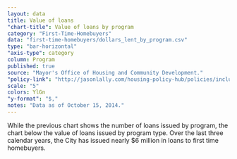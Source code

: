 ```yaml
---
layout: data
title: Value of loans
"chart-title": Value of loans by program
category: "First-Time-Homebuyers"
data: "first-time-homebuyers/dollars_lent_by_program.csv"
type: "bar-horizontal"
"axis-type": category
column: Program
published: true
source: "Mayor's Office of Housing and Community Development."
"policy-link": "http://jasonlally.com/housing-policy-hub/policies/inclusionary-housing/"
scale: "5"
colors: YlGn
"y-format": "$,"
notes: "Data as of October 15, 2014."
---
```


While the previous chart shows the number of loans issued by program, the chart below the value of loans issued by program type. Over the last three calendar years, the City has issued nearly $6 million in loans to first time homebuyers.